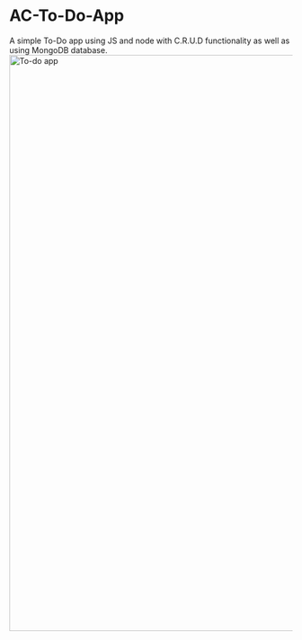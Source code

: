 # AC-To-Do-App
A simple To-Do app using JS and node with C.R.U.D functionality as well as using MongoDB database.
<img width="1024" alt="To-do app" src="https://user-images.githubusercontent.com/43517644/191611529-af1d7c73-89f1-4fa5-a0bd-744ce6c40f0a.png">
